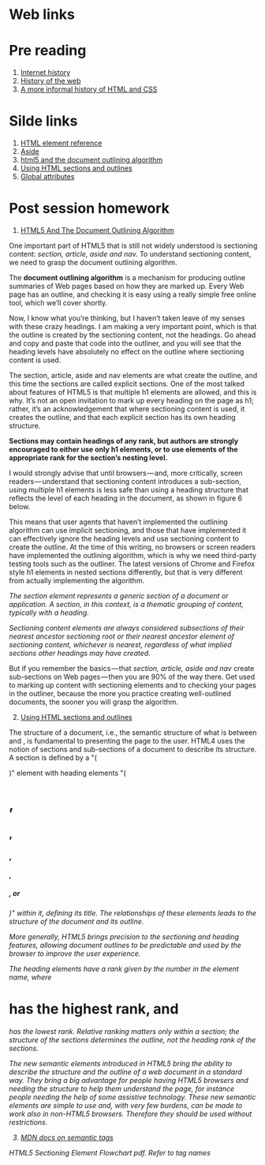 # Web links

# Pre reading

1) [Internet history](http://www.internetsociety.org/internet/what-internet/history-internet/brief-history-internet)
2) [History of the web](http://webfoundation.org/about/vision/history-of-the-web/)
3) [A more informal history of HTML and CSS](http://www.wdtonline.com/wdtMagazine/MemberWorks/WiserWays/csshtml.htm)

# Silde links
1) [HTML element reference](https://developer.mozilla.org/en-US/docs/Web/HTML/Element)
2) [Aside](https://developer.mozilla.org/en-US/docs/Web/HTML/Element/aside)
3) [html5 and the document outlining algorithm](https://www.smashingmagazine.com/2011/08/html5-and-the-document-outlining-algorithm/)
4) [Using HTML sections and outlines](https://developer.mozilla.org/en-US/docs/Web/Guide/HTML/Using_HTML_sections_and_outlines)
5) [Global attributes](https://developer.mozilla.org/en-US/docs/Web/HTML/Global_attributes)

# Post session homework

1) [HTML5 And The Document Outlining Algorithm](http://www.smashingmagazine.com/2011/08/html5-and-the-document-outlining-algorithm/)

One important part of HTML5 that is still not widely understood is sectioning content: *section, article, aside and nav.* To understand sectioning content, we need to grasp the document outlining algorithm.

The **document outlining algorithm** is a mechanism for producing outline summaries of Web pages based on how they are marked up. Every Web page has an outline, and checking it is easy using a really simple free online tool, which we’ll cover shortly.

Now, I know what you’re thinking, but I haven’t taken leave of my senses with these crazy headings. I am making a very important point, which is that the outline is created by the sectioning content, not the headings.
Go ahead and copy and paste that code into the outliner, and you will see that the heading levels have absolutely no effect on the outline where sectioning content is used.

The section, article, aside and nav elements are what create the outline, and this time the sections are called explicit sections.
One of the most talked about features of HTML5 is that multiple h1 elements are allowed, and this is why. It’s not an open invitation to mark up every heading on the page as h1; rather, it’s an acknowledgement that where sectioning content is used, it creates the outline, and that each explicit section has its own heading structure.

**Sections may contain headings of any rank, but authors are strongly encouraged to either use only h1 elements, or to use elements of the appropriate rank for the section’s nesting level.**

I would strongly advise that until browsers — and, more critically, screen readers — understand that sectioning content introduces a sub-section, using multiple h1 elements is less safe than using a heading structure that reflects the level of each heading in the document, as shown in figure 6 below.

This means that user agents that haven’t implemented the outlining algorithm can use implicit sectioning, and those that have implemented it can effectively ignore the heading levels and use sectioning content to create the outline.
At the time of this writing, no browsers or screen readers have implemented the outlining algorithm, which is why we need third-party testing tools such as the outliner. The latest versions of Chrome and Firefox style h1 elements in nested sections differently, but that is very different from actually implementing the algorithm.

*The section element represents a generic section of a document or application. A section, in this context, is a thematic grouping of content, typically with a heading.*

*Sectioning content elements are always considered subsections of their nearest ancestor sectioning root or their nearest ancestor element of sectioning content, whichever is nearest, regardless of what implied sections other headings may have created.*

But if you remember the basics — that *section, article, aside and nav* create sub-sections on Web pages — then you are 90% of the way there. Get used to marking up content with sectioning elements and to checking your pages in the outliner, because the more you practice creating well-outlined documents, the sooner you will grasp the algorithm.

2) [Using HTML sections and outlines](https://developer.mozilla.org/en-US/docs/Web/Guide/HTML/Sections_and_Outlines_of_an_HTML5_document)

The structure of a document, i.e., the semantic structure of what is between <body> and </body>, is fundamental to presenting the page to the user. HTML4 uses the notion of sections and sub-sections of a document to describe its structure. A section is defined by a "(<div>)" element with heading elements "(<h1>, <h2>, <h3>, <h4>, <h5>, or <h6>)" within it, defining its title. The relationships of these elements leads to the structure of the document and its outline.
  
More generally, HTML5 brings precision to the sectioning and heading features, allowing document outlines to be predictable and used by the browser to improve the user experience.

The heading elements have a rank given by the number in the element name, where <h1> has the highest rank, and <h6> has the lowest rank. Relative ranking matters only within a section; the structure of the sections determines the outline, not the heading rank of the sections.


The new semantic elements introduced in HTML5 bring the ability to describe the structure and the outline of a web document in a standard way. They bring a big advantage for people having HTML5 browsers and needing the structure to help them understand the page, for instance people needing the help of some assistive technology. These new semantic elements are simple to use and, with very few burdens, can be made to work also in non-HTML5 browsers. Therefore they should be used without restrictions.

3) [MDN docs on semantic tags](http://html5doctor.com/resources/#flowchart)

HTML5 Sectioning Element Flowchart pdf. Refer to tag names
